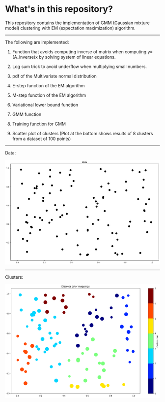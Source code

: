 # What's in this repository?

This repository contains the implementation of GMM (Gaussian mixture model)
clustering with EM (expectation maximization) algorithm.

---

The following are implemented:

1) Function that avoids computing inverse of matrix when computing
y=(A_inverse)x by solving system of linear equations.

2) Log sum trick to avoid underflow when multiplying small numbers.

3) pdf of the Multivariate normal distribution

4) E-step function of the EM algorithm

5) M-step function of the EM algorithm

6) Variational lower bound function

7) GMM function

8) Training function for GMM

9) Scatter plot of clusters (Plot at the bottom shows results of 8 clusters from
  a dataset of 100 points)

---
Data:

![](https://github.com/ChuaCheowHuan/GMM_clustering/blob/master/png/data.png)

---
Clusters:

![](https://github.com/ChuaCheowHuan/GMM_clustering/blob/master/png/clusters.png)
